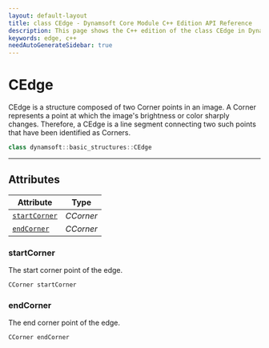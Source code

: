 ```yaml
---
layout: default-layout
title: class CEdge - Dynamsoft Core Module C++ Edition API Reference
description: This page shows the C++ edition of the class CEdge in Dynamsoft Core Module.
keywords: edge, c++
needAutoGenerateSidebar: true
---
```


# CEdge

CEdge is a structure composed of two Corner points in an image. A Corner represents a point at which the image's brightness or color sharply changes. Therefore, a CEdge is a line segment connecting two such points that have been identified as Corners.

```cpp
class dynamsoft::basic_structures::CEdge 
```

---

## Attributes
  
| Attribute | Type |
|---------- | ---- |
| [`startCorner`](#startcorner) | *CCorner* |
| [`endCorner`](#endcorner) | *CCorner* |

### startCorner

The start corner point of the edge.

```cpp
CCorner startCorner
```

### endCorner

The end corner point of the edge.

```cpp
CCorner endCorner
```
